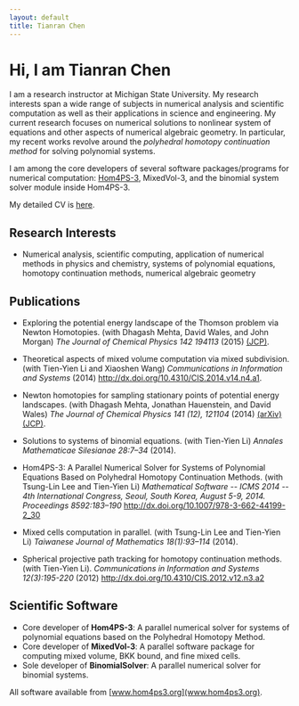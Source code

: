 ```yaml
---
layout: default
title: Tianran Chen
---
```



Hi, I am Tianran Chen
=====================

I am a research instructor at Michigan State University.
My research interests span a wide range of subjects in numerical analysis
and scientific computation as well as their applications in science and engineering.
My current research focuses on numerical solutions to nonlinear system of equations
and other aspects of numerical algebraic geometry.
In particular, my recent works revolve around the
*polyhedral homotopy continuation method* for solving polynomial systems.

I am among the core developers of several software packages/programs for
numerical computation: [Hom4PS-3](http://www.hom4ps3.org),
MixedVol-3, and the binomial system solver module inside Hom4PS-3.

My detailed CV is [here](cv.pdf).


Research Interests
------------------
-   Numerical analysis, scientific computing, application of numerical methods in physics and chemistry,
    systems of polynomial equations, homotopy continuation methods, numerical algebraic geometry

Publications
------------

-   Exploring the potential energy landscape of the Thomson problem via Newton Homotopies.
    (with Dhagash Mehta, David Wales, and John Morgan)
    *The Journal of Chemical Physics 142 194113* (2015)
    [(JCP)](http://dx.doi.org/10.1063/1.4921163).

-   Theoretical aspects of mixed volume computation via mixed subdivision.
    (with Tien-Yien Li and Xiaoshen Wang)
    *Communications in Information and Systems* (2014)
    <http://dx.doi.org/10.4310/CIS.2014.v14.n4.a1>.

-   Newton homotopies for sampling stationary points of potential energy landscapes.
    (with Dhagash Mehta, Jonathan Hauenstein, and David Wales)
    *The Journal of Chemical Physics 141 (12), 121104* (2014)
    [(arXiv)](http://arxiv.org/abs/1412.3810)
    [(JCP)](http://dx.doi.org/10.1063/1.4896657).

-   Solutions to systems of binomial equations.
    (with Tien-Yien Li)
    *Annales Mathematicae Silesianae 28:7–34* (2014).

-   Hom4PS-3: A Parallel Numerical Solver for Systems of Polynomial Equations Based on Polyhedral Homotopy Continuation Methods.
    (with Tsung-Lin Lee and Tien-Yien Li)
    *Mathematical Software -- ICMS 2014 -- 4th International Congress, Seoul, South Korea, August 5-9, 2014. Proceedings 8592:183–190*
    <http://dx.doi.org/10.1007/978-3-662-44199-2_30>

-   Mixed cells computation in parallel.
    (with Tsung-Lin Lee and Tien-Yien Li)
    *Taiwanese Journal of Mathematics 18(1):93–114* (2014).

-   Spherical projective path tracking for homotopy continuation methods.
    (with Tien-Yien Li).
    *Communications in Information and Systems 12(3):195-220* (2012)
    <http://dx.doi.org/10.4310/CIS.2012.v12.n3.a2>

Scientific Software
-------------------

-   Core developer of __Hom4PS-3__:
    A parallel numerical solver for systems of polynomial equations based on the Polyhedral Homotopy Method.
-   Core developer of __MixedVol-3__:
    A parallel software package for computing mixed volume, BKK bound, and fine mixed cells.
-   Sole developer of __BinomialSolver__:
    A parallel numerical solver for binomial systems.

All software available from [www.hom4ps3.org](www.hom4ps3.org).
